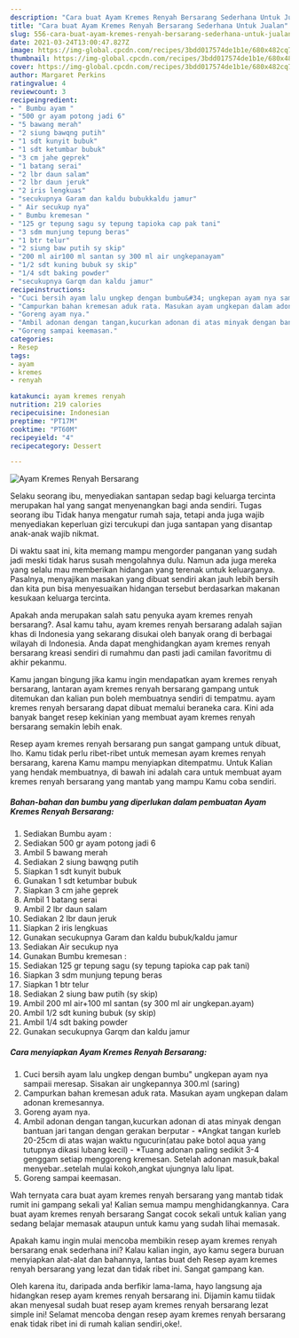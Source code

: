 ```yaml
---
description: "Cara buat Ayam Kremes Renyah Bersarang Sederhana Untuk Jualan"
title: "Cara buat Ayam Kremes Renyah Bersarang Sederhana Untuk Jualan"
slug: 556-cara-buat-ayam-kremes-renyah-bersarang-sederhana-untuk-jualan
date: 2021-03-24T13:00:47.827Z
image: https://img-global.cpcdn.com/recipes/3bdd017574de1b1e/680x482cq70/ayam-kremes-renyah-bersarang-foto-resep-utama.jpg
thumbnail: https://img-global.cpcdn.com/recipes/3bdd017574de1b1e/680x482cq70/ayam-kremes-renyah-bersarang-foto-resep-utama.jpg
cover: https://img-global.cpcdn.com/recipes/3bdd017574de1b1e/680x482cq70/ayam-kremes-renyah-bersarang-foto-resep-utama.jpg
author: Margaret Perkins
ratingvalue: 4
reviewcount: 3
recipeingredient:
- " Bumbu ayam "
- "500 gr ayam potong jadi 6"
- "5 bawang merah"
- "2 siung bawqng putih"
- "1 sdt kunyit bubuk"
- "1 sdt ketumbar bubuk"
- "3 cm jahe geprek"
- "1 batang serai"
- "2 lbr daun salam"
- "2 lbr daun jeruk"
- "2 iris lengkuas"
- "secukupnya Garam dan kaldu bubukkaldu jamur"
- " Air secukup nya"
- " Bumbu kremesan "
- "125 gr tepung sagu sy tepung tapioka cap pak tani"
- "3 sdm munjung tepung beras"
- "1 btr telur"
- "2 siung baw putih sy skip"
- "200 ml air100 ml santan sy 300 ml air ungkepanayam"
- "1/2 sdt kuning bubuk sy skip"
- "1/4 sdt baking powder"
- "secukupnya Garqm dan kaldu jamur"
recipeinstructions:
- "Cuci bersih ayam lalu ungkep dengan bumbu&#34; ungkepan ayam nya sampaii meresap. Sisakan air ungkepannya 300.ml (saring)"
- "Campurkan bahan kremesan aduk rata. Masukan ayam ungkepan dalam adonan kremesannya."
- "Goreng ayam nya."
- "Ambil adonan dengan tangan,kucurkan adonan di atas minyak dengan bantuan jari tangan dengan gerakan berputar *Angkat tangan kurleb 20-25cm di atas wajan waktu ngucurin(atau pake botol aqua yang tutupnya dikasi lubang kecil) *Tuang adonan paling sedikit 3-4 genggam setiap menggoreng kremesan. Setelah adonan masuk,bakal menyebar..setelah mulai kokoh,angkat ujungnya lalu lipat."
- "Goreng sampai keemasan."
categories:
- Resep
tags:
- ayam
- kremes
- renyah

katakunci: ayam kremes renyah 
nutrition: 219 calories
recipecuisine: Indonesian
preptime: "PT17M"
cooktime: "PT60M"
recipeyield: "4"
recipecategory: Dessert

---
```



![Ayam Kremes Renyah Bersarang](https://img-global.cpcdn.com/recipes/3bdd017574de1b1e/680x482cq70/ayam-kremes-renyah-bersarang-foto-resep-utama.jpg)

Selaku seorang ibu, menyediakan santapan sedap bagi keluarga tercinta merupakan hal yang sangat menyenangkan bagi anda sendiri. Tugas seorang ibu Tidak hanya mengatur rumah saja, tetapi anda juga wajib menyediakan keperluan gizi tercukupi dan juga santapan yang disantap anak-anak wajib nikmat.

Di waktu  saat ini, kita memang mampu mengorder panganan yang sudah jadi meski tidak harus susah mengolahnya dulu. Namun ada juga mereka yang selalu mau memberikan hidangan yang terenak untuk keluarganya. Pasalnya, menyajikan masakan yang dibuat sendiri akan jauh lebih bersih dan kita pun bisa menyesuaikan hidangan tersebut berdasarkan makanan kesukaan keluarga tercinta. 



Apakah anda merupakan salah satu penyuka ayam kremes renyah bersarang?. Asal kamu tahu, ayam kremes renyah bersarang adalah sajian khas di Indonesia yang sekarang disukai oleh banyak orang di berbagai wilayah di Indonesia. Anda dapat menghidangkan ayam kremes renyah bersarang kreasi sendiri di rumahmu dan pasti jadi camilan favoritmu di akhir pekanmu.

Kamu jangan bingung jika kamu ingin mendapatkan ayam kremes renyah bersarang, lantaran ayam kremes renyah bersarang gampang untuk ditemukan dan kalian pun boleh membuatnya sendiri di tempatmu. ayam kremes renyah bersarang dapat dibuat memalui beraneka cara. Kini ada banyak banget resep kekinian yang membuat ayam kremes renyah bersarang semakin lebih enak.

Resep ayam kremes renyah bersarang pun sangat gampang untuk dibuat, lho. Kamu tidak perlu ribet-ribet untuk memesan ayam kremes renyah bersarang, karena Kamu mampu menyiapkan ditempatmu. Untuk Kalian yang hendak membuatnya, di bawah ini adalah cara untuk membuat ayam kremes renyah bersarang yang mantab yang mampu Kamu coba sendiri.

<!--inarticleads1-->

##### Bahan-bahan dan bumbu yang diperlukan dalam pembuatan Ayam Kremes Renyah Bersarang:

1. Sediakan  Bumbu ayam :
1. Sediakan 500 gr ayam potong jadi 6
1. Ambil 5 bawang merah
1. Sediakan 2 siung bawqng putih
1. Siapkan 1 sdt kunyit bubuk
1. Gunakan 1 sdt ketumbar bubuk
1. Siapkan 3 cm jahe geprek
1. Ambil 1 batang serai
1. Ambil 2 lbr daun salam
1. Sediakan 2 lbr daun jeruk
1. Siapkan 2 iris lengkuas
1. Gunakan secukupnya Garam dan kaldu bubuk/kaldu jamur
1. Sediakan  Air secukup nya
1. Gunakan  Bumbu kremesan :
1. Sediakan 125 gr tepung sagu (sy tepung tapioka cap pak tani)
1. Siapkan 3 sdm munjung tepung beras
1. Siapkan 1 btr telur
1. Sediakan 2 siung baw putih (sy skip)
1. Ambil 200 ml air+100 ml santan (sy 300 ml air ungkepan.ayam)
1. Ambil 1/2 sdt kuning bubuk (sy skip)
1. Ambil 1/4 sdt baking powder
1. Gunakan secukupnya Garqm dan kaldu jamur




<!--inarticleads2-->

##### Cara menyiapkan Ayam Kremes Renyah Bersarang:

1. Cuci bersih ayam lalu ungkep dengan bumbu&#34; ungkepan ayam nya sampaii meresap. Sisakan air ungkepannya 300.ml (saring)
1. Campurkan bahan kremesan aduk rata. Masukan ayam ungkepan dalam adonan kremesannya.
1. Goreng ayam nya.
1. Ambil adonan dengan tangan,kucurkan adonan di atas minyak dengan bantuan jari tangan dengan gerakan berputar - *Angkat tangan kurleb 20-25cm di atas wajan waktu ngucurin(atau pake botol aqua yang tutupnya dikasi lubang kecil) - *Tuang adonan paling sedikit 3-4 genggam setiap menggoreng kremesan. Setelah adonan masuk,bakal menyebar..setelah mulai kokoh,angkat ujungnya lalu lipat.
1. Goreng sampai keemasan.




Wah ternyata cara buat ayam kremes renyah bersarang yang mantab tidak rumit ini gampang sekali ya! Kalian semua mampu menghidangkannya. Cara buat ayam kremes renyah bersarang Sangat cocok sekali untuk kalian yang sedang belajar memasak ataupun untuk kamu yang sudah lihai memasak.

Apakah kamu ingin mulai mencoba membikin resep ayam kremes renyah bersarang enak sederhana ini? Kalau kalian ingin, ayo kamu segera buruan menyiapkan alat-alat dan bahannya, lantas buat deh Resep ayam kremes renyah bersarang yang lezat dan tidak ribet ini. Sangat gampang kan. 

Oleh karena itu, daripada anda berfikir lama-lama, hayo langsung aja hidangkan resep ayam kremes renyah bersarang ini. Dijamin kamu tiidak akan menyesal sudah buat resep ayam kremes renyah bersarang lezat simple ini! Selamat mencoba dengan resep ayam kremes renyah bersarang enak tidak ribet ini di rumah kalian sendiri,oke!.

